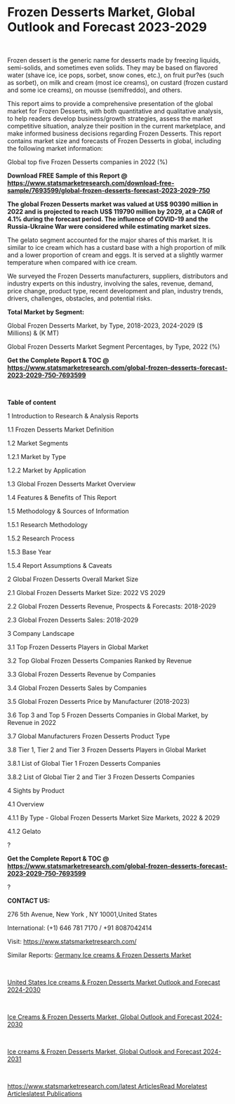 <h1>Frozen Desserts Market, Global Outlook and Forecast 2023-2029</h1><br/><p>Frozen dessert is the generic name for desserts made by freezing liquids, semi-solids, and sometimes even solids. They may be based on flavored water (shave ice, ice pops, sorbet, snow cones, etc.), on fruit pur?es (such as sorbet), on milk and cream (most ice creams), on custard (frozen custard and some ice creams), on mousse (semifreddo), and others.</p>
 
 
 
 <p>This report aims to provide a comprehensive presentation of the global market for Frozen Desserts, with both quantitative and qualitative analysis, to help readers develop business/growth strategies, assess the market competitive situation, analyze their position in the current marketplace, and make informed business decisions regarding Frozen Desserts. This report contains market size and forecasts of Frozen Desserts in global, including the following market information:</p>
 
 
 
 <p>Global top five Frozen Desserts companies in 2022 (%)</p>
 
 
 
 <p><strong>Download FREE Sample of this Report @ <a href="https://www.statsmarketresearch.com/download-free-sample/7693599/global-frozen-desserts-forecast-2023-2029-750">https://www.statsmarketresearch.com/download-free-sample/7693599/global-frozen-desserts-forecast-2023-2029-750</a></strong></p>
 
 
 
 <p><strong>The global Frozen Desserts market was valued at US$ 90390 million in 2022 and is projected to reach US$ 119790 million by 2029, at a <strong>CAGR</strong> of 4.1% during the forecast period. The influence of COVID-19 and the Russia-Ukraine War were considered while estimating market sizes.</strong></p>
 
 
 
 <p>The gelato segment accounted for the major shares of this market. It is similar to ice cream which has a custard base with a high proportion of milk and a lower proportion of cream and eggs. It is served at a slightly warmer temperature when compared with ice cream.</p>
 
 
 
 <p>We surveyed the Frozen Desserts manufacturers, suppliers, distributors and industry experts on this industry, involving the sales, revenue, demand, price change, product type, recent development and plan, industry trends, drivers, challenges, obstacles, and potential risks.</p>
 
 
 
 <p><strong>Total Market by Segment:</strong></p>
 
 
 
 <p>Global Frozen Desserts Market, by Type, 2018-2023, 2024-2029 ($ Millions) & (K MT)</p>
 
 
 
 <p>Global Frozen Desserts Market Segment Percentages, by Type, 2022 (%)</p>
 
 
 
 <div><b>Get the Complete Report & TOC @ <a href="https://www.statsmarketresearch.com/global-frozen-desserts-forecast-2023-2029-750-7693599">https://www.statsmarketresearch.com/global-frozen-desserts-forecast-2023-2029-750-7693599</a></b></div>
 
 
 
 <p><br />
 
 <b>Table of content</b></p>
 
 
 
 <p>1 Introduction to Research & Analysis Reports<br />
 
 1.1 Frozen Desserts Market Definition<br />
 
 1.2 Market Segments<br />
 
 1.2.1 Market by Type<br />
 
 1.2.2 Market by Application<br />
 
 1.3 Global Frozen Desserts Market Overview<br />
 
 1.4 Features & Benefits of This Report<br />
 
 1.5 Methodology & Sources of Information<br />
 
 1.5.1 Research Methodology<br />
 
 1.5.2 Research Process<br />
 
 1.5.3 Base Year<br />
 
 1.5.4 Report Assumptions & Caveats<br />
 
 2 Global Frozen Desserts Overall Market Size<br />
 
 2.1 Global Frozen Desserts Market Size: 2022 VS 2029<br />
 
 2.2 Global Frozen Desserts Revenue, Prospects & Forecasts: 2018-2029<br />
 
 2.3 Global Frozen Desserts Sales: 2018-2029<br />
 
 3 Company Landscape<br />
 
 3.1 Top Frozen Desserts Players in Global Market<br />
 
 3.2 Top Global Frozen Desserts Companies Ranked by Revenue<br />
 
 3.3 Global Frozen Desserts Revenue by Companies<br />
 
 3.4 Global Frozen Desserts Sales by Companies<br />
 
 3.5 Global Frozen Desserts Price by Manufacturer (2018-2023)<br />
 
 3.6 Top 3 and Top 5 Frozen Desserts Companies in Global Market, by Revenue in 2022<br />
 
 3.7 Global Manufacturers Frozen Desserts Product Type<br />
 
 3.8 Tier 1, Tier 2 and Tier 3 Frozen Desserts Players in Global Market<br />
 
 3.8.1 List of Global Tier 1 Frozen Desserts Companies<br />
 
 3.8.2 List of Global Tier 2 and Tier 3 Frozen Desserts Companies<br />
 
 4 Sights by Product<br />
 
 4.1 Overview<br />
 
 4.1.1 By Type - Global Frozen Desserts Market Size Markets, 2022 & 2029<br />
 
 4.1.2 Gelato<br />
 
 ? </p>
 
 
 
 <div><b>Get the Complete Report & TOC @ <a href="https://www.statsmarketresearch.com/global-frozen-desserts-forecast-2023-2029-750-7693599">https://www.statsmarketresearch.com/global-frozen-desserts-forecast-2023-2029-750-7693599</a></b></div>
 
 
 
 <p>? </p>
 
 
 
 <p><b>CONTACT US:</b><br />
 
 276 5th Avenue, New York , NY 10001,United States<br />
 
 International: (+1) 646 781 7170 / +91 8087042414<br />
 
 Visit: <a href="https://www.statsmarketresearch.com/">https://www.statsmarketresearch.com/</a><br />
 
 Similar Reports: <a href="https://www.statsmarketresearch.com/global-frozen-desserts-forecast-2023-2029-750-7693599">Germany Ice creams & Frozen Desserts Market</a><br />
 
 <br />
 
 <a href="https://www.statsmarketresearch.com/global-frozen-desserts-forecast-2023-2029-750-7693599">United States Ice creams & Frozen Desserts Market Outlook and Forecast 2024-2030</a><br />
 
 <br />
 
 <a href="https://www.statsmarketresearch.com/global-frozen-desserts-forecast-2023-2029-750-7693599">Ice Creams & Frozen Desserts Market, Global Outlook and Forecast 2024-2030</a><br />
 
 <br />
 
 <a href="https://www.statsmarketresearch.com/global-frozen-desserts-forecast-2023-2029-750-7693599">Ice creams & Frozen Desserts Market, Global Outlook and Forecast 2024-2031</a><br />
 
 <br />
 
 <a href="https://gyeongbokgung.com">https://www.statsmarketresearch.com/</a><a href="https://hallyeomaritime.com">latest Articles</a><a href="https://jingwansa.com">Read More</a><a href="https://nguoiviet.jp/">latest Articles</a><a href="https://www.intelmarketresearch.com/">latest Publications</a></p>